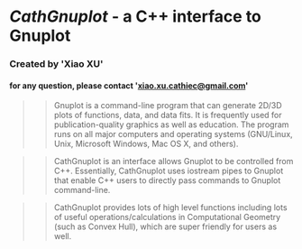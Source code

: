 # ***CathGnuplot*** - a C++ interface to Gnuplot

### Created by 'Xiao XU'
#### for any question, please contact 'xiao.xu.cathiec@gmail.com'

>>Gnuplot is a command-line program that can generate 2D/3D plots of functions, data, and data fits. It is frequently used for publication-quality graphics as well as education. The program runs on all major computers and operating systems (GNU/Linux, Unix, Microsoft Windows, Mac OS X, and others).

>>CathGnuplot is an interface allows Gnuplot to be controlled from C++. Essentially, CathGnuplot uses iostream pipes to Gnuplot that enable C++ users to directly pass commands to Gnuplot command-line.

>>CathGnuplot provides lots of high level functions including lots of useful operations/calculations in Computational Geometry (such as Convex Hull), which are super friendly for users as well.
